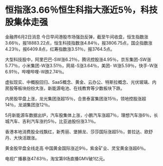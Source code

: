 

# 恒指涨3.66％恒生科指大涨近5％，科技股集体走强

金融界6月2日消息
今日早间港股市场强劲反弹，截至午间收盘，恒生指数涨3.66％，报18883.22点，恒生科技指数涨4.84％，报3806.75点，国企指数涨4.23％，报6409.8点，红筹指数涨3.51％，报3764.5点。

大型科技股中，阿里巴巴-SW涨6.21％，腾讯控股涨4.95％，京东集团-SW涨5.77％，小米集团-W涨3.51％，网易-S涨3.64％，美团-
W涨5.59％，快手-W涨6.91％，哔哩哔哩-W跌2.74％。

虚拟现实、中概股回归、SaaS概念、黄金、云办公、特斯拉概念、光伏玻璃、内房股等板块纷纷大涨，新能源电池、在线教育等少数板块下跌。

内房股早盘上涨，龙光集团涨超15％，合景泰富集团涨15％，领地控股涨超14％，龙湖集团涨12％。

5月新能源车数据出炉，汽车股集体上涨，小鹏汽车涨超7％，理想汽车涨6％，长城汽车、吉利汽车涨约5％，比亚迪股份涨3.1％。

香港本地消费股全线飘红，新秀丽、堡狮龙、莎莎国际涨超5％，普拉达、欧舒丹、大快活跟涨。

黄金股早盘全线走高 中国黄金国际涨近9％，紫金矿业、灵宝黄金涨超6％。

电视广播暴涨47.63％，淘宝第9场直播GMV破1亿元。


